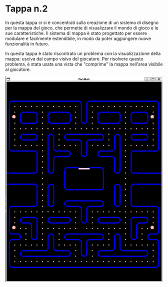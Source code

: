 # Tappa n.2
In questa tappa ci si è concentrati sulla creazione di un sistema di disegno per la mappa del gioco, che permette di visualizzare il mondo di gioco e le sue caratteristiche. Il sistema di mappa è stato progettato per essere modulare e facilmente estendibile, in modo da poter aggiungere nuove funzionalità in futuro.

In questa tappa è stato riscontrato un problema con la visualizzazione della mappa: usciva dal campo visivo del giocatore. Per risolvere questo problema, è stata usata una vista che "comprime" la mappa nell'area visibile al giocatore.

![map-system](images/map-system.png)